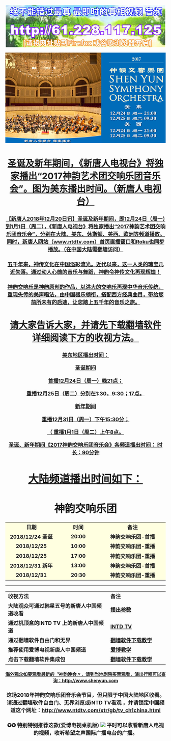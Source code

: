 
<div align="center"><a href="http://61.228.117.125/sy"><img src="https://github.com/gofun72/telove/blob/master/img/20181219tl.jpg" width="880"><p></p>



<div align="center"><a href="http://61.228.117.125/sy"><img src="https://github.com/gofun72/telove/blob/master/img/sym.jpg" width="880"><p></p><h1>圣诞及新年期间，《新唐人电视台》将独家播出“2017神韵艺术团交响乐团音乐会”。图为美东播出时间。（新唐人电视台）</h1></div>

<h3><h3>【新唐人2018年12月20日讯】圣诞及新年期间，即12月24日（周一）到1月1日（周二），《新唐人电视台》将独家播出“2017神韵艺术团交响乐团音乐会”，分别在大陆、美东、休斯顿、美西、欧洲等频道播放。同时，新唐人网站（www.ntdtv.com）首页直播窗口和Roku也同步播放。（在中国大陆需翻墙访问）</h3>

<h3>五千年来，神传文化在中国溢彩流光。近代以来，这一人类的瑰宝几近失落。通过动人心魄的音乐与舞蹈，神韵令神传文化再现辉煌！</h3>

<h3>神韵交响乐是神韵原创的作品，以洪大的交响乐再现中华音乐传统，重现失传的美声唱法，由中国器乐领衔，搭配西方经典曲目，带给您前所未有的启迪，让您踏上五千年的音乐之旅。</h3>


</h3><p></p>
<h1>请大家告诉大家，并请先下载翻墙软件 详细阅读下方的收视方法。</h1> 

<h3><div align="center">美东地区播出时间：<p>

圣诞期间

   首播12月24日（周一）晚21点；
   
   重播12月25日（周二）分别在1:30，9:30；17点。

新年期间

   重播12月31日（周一）下午15:30分；
   
（ 重播1月1日（周二）上午8点。

圣诞、新年期间《2017神韵交响乐团音乐会》各频道播出时间：
时长：90分钟 </div><h3>

<div align="center"><h1><a href="http://www.ntdtv.com/xtr/gb/tv_ch1china.html">大陆频道播出时间如下：</a></h1></div>

<div align="center"><h1>神韵交响乐团</h1></div><p></p>


<table width = 90%>
				<tr style="background:lightyellow;text-align:center">
					<td width="220">日期</td>
					<td width="220">时间</td>
					<td width="440">备注</td>
				</tr>
				<tr style="background:lightyellow;text-align:center">
					<td>2018/12/24 圣诞</td>
					<td>20:00</td>
					<td>神韵交响乐团-首播</td>
				</tr>
	                          <tr style="background:lightyellow;text-align:center">
					<td>2018/12/25 </td>
					<td>10:00</td>
					<td>神韵交响乐团-重播</td>
				</tr>	
	  			<tr style="background:lightyellow;text-align:center">
					<td>2018/12/25 </td>
					<td>17:00</td>
					<td>神韵交响乐团-重播</td>
				</tr>
				<tr style="background:lightyellow;text-align:center">
					<td>2018/12/31 新年</td>
					<td>13:00</td>
					<td>神韵交响乐团-首播</td>
				</tr>
				<tr style="background:lightyellow;text-align:center">
					<td>2018/12/31</td>
					<td>20:30</td>
					<td>神韵交响乐团-重播</td>
				</tr>
</table>
<p></p>
<hr>
<table>
<tr>
    <td width=590;>收视方法</td>
    <td width=300;>备注</td>
</tr>
<tr>
    <td>大陆观众可通过韩星五号的新唐人中国频道收看</td>
    <td><a target="_blank" href='https://github.com/gofun72/telove/blob/master/she-1.md'>播出参数</a></td>
</tr>
	
<tr>
    <td>通过机顶盒的INTD TV 上的新唐人中国频道</td>
    <td><a target="_blank" href='https://github.com/gofun72/telove/blob/master/soft/iNTD_TVsp1(2.1.13).apk?raw=true'>INTD TV </a></td>
</tr>
<tr>
    <td>通过翻墙软件自由门和无界</td>
    <td><a target="_blank" href='https://github.com/gofun72/telove/blob/master/ff.md'>翻墙软件下载教学</a></td>
</tr>
<tr>
    <td>推荐使用爱博电视新唐人中国频道</td>
    <td><a href="https://github.com/gofun72/telove/blob/master/mp4/shen/ippotvm.mp4?raw=true">爱博教学</a>


</td>
</tr>
<tr>
    <td>点击下载翻墙软件集成包</td>
    <td><a target="_blank" href='https://github.com/gofun72/telove/blob/master/ff.md'>翻墙软件下载教学</a></td>
</tr>
</table>

<h4><a href="http://www.shenyun.com">海外观众如要观看最新的〝神韵晚会〃，请到当地剧院买票观看，演出行程可以查询：http://www.shenyun.com</a></h4>


<h3>这场2018年神韵交响乐团音乐会节目，但只限于中国大陆地区收看。 请通过翻墙软件自由门、无界浏览或iNTD TV看观
，并请锁定中国频道这个网址：<a href="http://www.ntdtv.com/xtr/gb/tv_ch1china.html">http://www.ntdtv.com/xtr/gb/tv_ch1china.html</a><h3>


<h3>✪✪ 特别特别推荐这款(爱博电视桌机版)
 <a href="https://github.com/j168/j688/blob/master/fq/Green_iPPOTV_n.exe?raw=true"><img src="https://github.com/j168/j688/blob/master/menu/ip.jpg" width="80"></a> 平时可以收看新唐人电视的视频，收听希望之声国际广播电台的广播。</h3>
  <br><br/>
